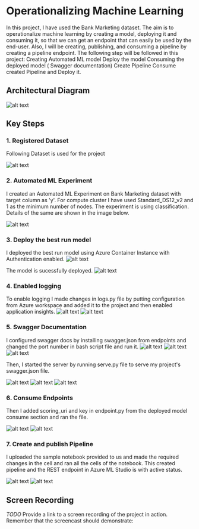 


# Operationalizing Machine Learning

In this project, I have used the Bank Marketing dataset. The aim is to operationalize machine learning by creating a model, deploying it and consuming it, so that we can get an endpoint that can easily be used by the end-user. Also, I will be creating, publishing, and consuming a pipeline by creating a pipeline endpoint.
The following step will be followed in this project: Creating Automated ML model Deploy the model Consuming the deployed model ( Swagger documentation) Create Pipeline Consume created Pipeline and Deploy it.


## Architectural Diagram
![alt text](https://github.com/NikitaMahajan19/Operationalizing-Machine-Learning/blob/master/image/architecture%20diagram.JPG)

## Key Steps
### 1. Registered Dataset

Following Dataset is used for the project

![alt text](https://github.com/NikitaMahajan19/Operationalizing-Machine-Learning/blob/master/image/Registered%20Dataset.JPG)

### 2. Automated ML Experiment

I created an Automated ML Experiment on Bank Marketing dataset with target column as 'y'. For compute cluster I have used Standard_DS12_v2 and 1 as the minimum number of nodes. The experiment is using classification. Details of the same are shown in the image below.

![alt text](https://github.com/NikitaMahajan19/Operationalizing-Machine-Learning/blob/master/image/auto%20ml%20run.JPG)

### 3. Deploy the best run model

I deployed the best run model using Azure Container Instance with Authentication enabled.
![alt text](https://github.com/NikitaMahajan19/Operationalizing-Machine-Learning/blob/master/image/deployed%20model.JPG)

The model is sucessfully deployed.
![alt text](https://github.com/NikitaMahajan19/Operationalizing-Machine-Learning/blob/master/image/model%20healthy.JPG)

### 4. Enabled logging

To enable logging I made changes in logs.py file by putting configuration from Azure workspace and added it to the project and then enabled application insights.
![alt text](https://github.com/NikitaMahajan19/Operationalizing-Machine-Learning/blob/master/image/logs1.JPG)
![alt text](https://github.com/NikitaMahajan19/Operationalizing-Machine-Learning/blob/master/image/logs2.JPG)

### 5. Swagger Documentation



I configured swagger docs by installing swagger.json from endpoints and changed the port number in bash script file and run it.
![alt text](https://github.com/NikitaMahajan19/Operationalizing-Machine-Learning/blob/master/image/swagger.sh1.JPG)
![alt text](https://github.com/NikitaMahajan19/Operationalizing-Machine-Learning/blob/master/image/swagger.sh%202.JPG)
![alt text](https://github.com/NikitaMahajan19/Operationalizing-Machine-Learning/blob/master/image/sw.png)

Then, I started the server by running serve.py file to serve my project's swagger.json file.

![alt text](https://github.com/NikitaMahajan19/Operationalizing-Machine-Learning/blob/master/image/swagger%20output.png)
![alt text](https://github.com/NikitaMahajan19/Operationalizing-Machine-Learning/blob/master/image/swagger1.png)
![alt text](https://github.com/NikitaMahajan19/Operationalizing-Machine-Learning/blob/master/image/swagger2.png)

### 6. Consume Endpoints

Then I added  scoring_uri and key in endpoint.py from the deployed model consume section and ran the file.

![alt text](https://github.com/NikitaMahajan19/Operationalizing-Machine-Learning/blob/master/image/endpoint%20file.JPG)
![alt text](https://github.com/NikitaMahajan19/Operationalizing-Machine-Learning/blob/master/image/output.png)

### 7. Create and publish Pipeline

I uploaded the sample notebook provided to us and made the required changes in the cell and ran all the cells of the notebook. This created pipeline and the REST endpoint in Azure ML Studio is with active status.

![alt text](https://github.com/NikitaMahajan19/Operationalizing-Machine-Learning/blob/master/image/pipeline1.JPG)
![alt text](https://github.com/NikitaMahajan19/Operationalizing-Machine-Learning/blob/master/image/pipeline2.JPG)




## Screen Recording
*TODO* Provide a link to a screen recording of the project in action. Remember that the screencast should demonstrate:


